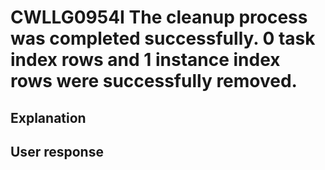 # CWLLG0954I The cleanup process was completed successfully. 0 task index rows and 1 instance index rows were successfully removed.

## Explanation

## User response